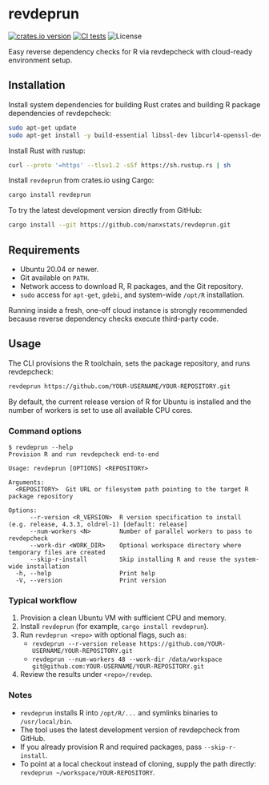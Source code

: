 # revdeprun

[![crates.io version](https://img.shields.io/crates/v/revdeprun)](https://crates.io/crates/revdeprun)
[![CI tests](https://github.com/nanxstats/revdeprun/actions/workflows/ci.yml/badge.svg)](https://github.com/nanxstats/revdeprun/actions/workflows/ci.yml)
![License](https://img.shields.io/crates/l/revdeprun)

Easy reverse dependency checks for R via revdepcheck with cloud-ready environment setup.

## Installation

Install system dependencies for building Rust crates and building R package
dependencies of revdepcheck:

```bash
sudo apt-get update
sudo apt-get install -y build-essential libssl-dev libcurl4-openssl-dev
```

Install Rust with rustup:

```bash
curl --proto '=https' --tlsv1.2 -sSf https://sh.rustup.rs | sh
```

Install `revdeprun` from crates.io using Cargo:

```bash
cargo install revdeprun
```

To try the latest development version directly from GitHub:

```bash
cargo install --git https://github.com/nanxstats/revdeprun.git
```

## Requirements

- Ubuntu 20.04 or newer.
- Git available on `PATH`.
- Network access to download R, R packages, and the Git repository.
- `sudo` access for `apt-get`, `gdebi`, and system-wide `/opt/R` installation.

Running inside a fresh, one-off cloud instance is strongly recommended because
reverse dependency checks execute third-party code.

## Usage

The CLI provisions the R toolchain, sets the package repository,
and runs revdepcheck:

```bash
revdeprun https://github.com/YOUR-USERNAME/YOUR-REPOSITORY.git
```

By default, the current release version of R for Ubuntu is installed
and the number of workers is set to use all available CPU cores.

### Command options

```
$ revdeprun --help
Provision R and run revdepcheck end-to-end

Usage: revdeprun [OPTIONS] <REPOSITORY>

Arguments:
  <REPOSITORY>  Git URL or filesystem path pointing to the target R package repository

Options:
      --r-version <R_VERSION>  R version specification to install (e.g. release, 4.3.3, oldrel-1) [default: release]
      --num-workers <N>        Number of parallel workers to pass to revdepcheck
      --work-dir <WORK_DIR>    Optional workspace directory where temporary files are created
      --skip-r-install         Skip installing R and reuse the system-wide installation
  -h, --help                   Print help
  -V, --version                Print version
```

### Typical workflow

1. Provision a clean Ubuntu VM with sufficient CPU and memory.
2. Install `revdeprun` (for example, `cargo install revdeprun`).
3. Run `revdeprun <repo>` with optional flags, such as:
   - `revdeprun --r-version release https://github.com/YOUR-USERNAME/YOUR-REPOSITORY.git`
   - `revdeprun --num-workers 48 --work-dir /data/workspace git@github.com:YOUR-USERNAME/YOUR-REPOSITORY.git`
4. Review the results under `<repo>/revdep`.

### Notes

- `revdeprun` installs R into `/opt/R/...` and symlinks binaries to `/usr/local/bin`.
- The tool uses the latest development version of revdepcheck from GitHub.
- If you already provision R and required packages, pass `--skip-r-install`.
- To point at a local checkout instead of cloning, supply the path directly:
  `revdeprun ~/workspace/YOUR-REPOSITORY`.

